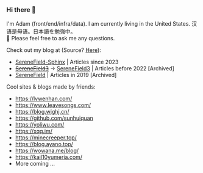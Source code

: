 ### Hi there 👋

I'm Adam (front/end/infra/data). I am currently living in the United States. 汉语是母语。日本語を勉強中。
<br>
💬 Please feel free to ask me any questions.

Check out my blog at (Source? [Here](https://github.com/Serene-Field)):
- [SereneField-Sphinx](https://serene-field.github.io/sphinx-transit/) | Articles since 2023
- [~~SereneField3~~](https://serenefield.com) -> [SereneField3](https://serene-field.github.io/SereneField3/) | Articles before 2022 [Archived]
- [SereneField](https://sadamingh.github.io/main.html) | Articles in 2019 [Archived]

Cool sites & blogs made by friends:
- https://lvwenhan.com/
- https://www.leavesongs.com/
- https://blog.wjghj.cn/
- https://github.com/sunhuiquan
- https://yoliwu.com/
- https://xqq.im/
- https://minecreeper.top/
- https://blog.ayano.top/
- https://wowana.me/blog/
- https://kail10yumeria.com/
- More coming ...
<div align="center">
<!-- <h2>Stats</h2>
You are the <br><br>
  
![Views](https://moe-counter.glitch.me/get/@sadamingh?theme=rule34)  -->
  
<!-- https://ipacel.cc/+/MoeCounter2/?name=Sadamingh -->

<!-- visitor, thank you! -->
</div>

<!-- I am **[Yufeng Xing](https://www.linkedin.com/in/yufengxing/)** (pen name: Adam Edelweiss) 👋 I am currently a data science student at University of San Francisco. At the same time, I am also taking the OMSCS at Gatech as a supplement. I studyed Business in China at Sun Yat-sen University so I also have some business-side knowledge. I am currently a data engineer/scientist intern at Blueboard. As a data engineer there, I use Apache Airflow for ETL and monitoring data integrity. As a data scientist there, I developed NLP models based on BERT, LDA, CTM and other models.

<!-- Here's a list of my tech stack:
<br />
![Python](https://badges.aleen42.com/src/python.svg)
![Java](https://github.com/aleen42/badges/raw/master/src/java.svg)
![JS](https://badges.aleen42.com/src/javascript.svg) 
![Node](https://badges.aleen42.com/src/node.svg)
![React](https://github.com/aleen42/badges/raw/master/src/react.svg)
![npm](https://github.com/aleen42/badges/raw/master/src/npm.svg)
![Docker](https://github.com/aleen42/badges/raw/master/src/docker.svg)
![GH](https://github.com/aleen42/badges/raw/master/src/github.svg)
![Atom](https://github.com/aleen42/badges/raw/master/src/atom.svg)
![VSCode](https://github.com/aleen42/badges/raw/master/src/visual_studio_code.svg) -->



<!-- I work with data and softwares, but I enjoy designing as well. You can find my works here.

[![badge](https://img.shields.io/badge/SereneField%201-View-lightgrey)](https://sadamingh.github.io/) 
[![badge](https://img.shields.io/badge/SereneField%203-View-lightgrey)](https://serenefield.com/)
[![badge](https://img.shields.io/badge/Openpayment%20Data%20Visualization-View-lightgrey)](https://openpayment-usf.github.io/694GroupProject/) -->

<!-- - I am currently working with **MagiKard** in my spare time

[![badge](https://img.shields.io/badge/MagiKard%20(WIP)%20-View-yellow)](http://magicard-env.eba-b2j2x3bs.us-west-2.elasticbeanstalk.com/)

- **Find more** of my works in my [BLOG](https://serenefield.com/About/)

I also have some open-source resouces to help you practice, -->
<!-- 
[![DS Interviews](https://img.shields.io/badge/DS%20Interviews%20(WIP)-View-green)](https://github.com/Sadamingh/Data-Science-Interviews) 
[![Machine Learning](https://img.shields.io/badge/Machine%20Learning-View-green)](https://github.com/Sadamingh/msds630) 
[![Apache Spark](https://img.shields.io/badge/Spark%20Practice-View-green)](https://github.com/Sadamingh/Apache-Spark-Practice) 
[![MongoDB](https://img.shields.io/badge/MongoDB%20Practice-View-green)](https://github.com/Sadamingh/MongoDB-Practice) 
[![Multi-Threading](https://img.shields.io/badge/Pthread%20Practice-View-green)](https://github.com/Sadamingh/PThreads-Practice) 
[![Linear Models](https://img.shields.io/badge/Linear%20Models-View-green)](https://github.com/Sadamingh/Linearmodel) 

You can also view my undergraduate works from the following links,

[![Vodafone](https://img.shields.io/badge/Vodafone%20Analytics-View-red)](https://sadamingh.github.io/pdf/vodafone.pdf) 
[![Siemens](https://img.shields.io/badge/Siemens%20Analytics-View-red)](https://sadamingh.github.io/pdf/Smarterial.pdf) 
[![WCS](https://img.shields.io/badge/WCS%20Analytics-View-red)](https://sadamingh.github.io/pdf/malasiarisk.pdf) 
[![NewAuto](https://img.shields.io/badge/New%20Energy%20Vehicles%20Analytics-View-red)](https://sadamingh.github.io/pdf/neauto.pdf) 
[![Yantang](https://img.shields.io/badge/Milk%20Industry%20Analytics-View-red)](https://sadamingh.github.io/pdf/YanytangMarketResearch.pdf) -->

<!-- Aside of being a data science and computer science student, I am a, -->

<!-- - 📝 **Blogger**: I wrote articles about computer science and data science. Mainly sharing what I've learned at school. You can find them [here](https://serenefield.com/Blog/).
- ⛰ **Hiker**: I have travelled around Europe and China, but since I am still learning how to 🚗, I haven't got any chances to explore the national parks around US (0/63). 
- 🏊‍♂️ **Swimmer**: I was a swimming athlete but now I am gaining weights 🥳.
- 🎻 **Violinist**: I am thinking about composing some day. Maybe one day I can upload some of my music pieces that are still working in progress.
- 🎮 **Gamer**: I have something in my mind now and I am thinking about making a game in the future. I am a huge fan of Undertale ❤️, Arknights ♖, Sekiro 🗡, Horizon Zero Dawn 🤖, Splatoon 🦑, and DST 🍳.
- 📸 **Photographer**: See some of them [here](https://sadamingh.github.io/gallery.html), althougth I am kind of lazy to update.
- 🛠 **Hardware Enthusiast**: I am a fan of robots and electronic hardwares, but I have no backgrounds. -->

<!-- 💬 Send me an [📨](mailto:yxing11@dons.usfca.edu?subject=%5BMessage%20from%20GitHub%5D) if you have **anything** to ask! -->
